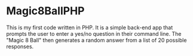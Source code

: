 # Magic8BallPHP

This is my first code written in PHP. It is a simple back-end app that prompts the user to enter a yes/no question in their command line. The "Magic 8 Ball" then generates a random answer from a list of 20 possible responses.
